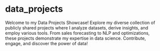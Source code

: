 # data_projects
Welcome to my Data Projects Showcase! Explore my diverse collection of publicly shared projects where I analyze datasets, derive insights, and employ various tools. From sales forecasting to NLP and optimizations, these projects demonstrate my expertise in data science. Contribute, engage, and discover the power of data!
